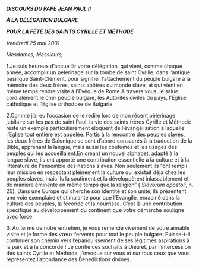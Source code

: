 ***DISCOURS DU PAPE JEAN PAUL II***

***À LA DÉLÉGATION BULGARE***

***POUR LA FÊTE DES SAINTS CYRILLE ET MÉTHODE***

*Vendredi 25 mai 2001*

*Mesdames, Messieurs,*

1.Je suis heureux d’accueillir votre délégation, qui vient, comme chaque année, accomplir un pèlerinage sur la tombe de saint Cyrille, dans l’antique basilique Saint-Clément, pour signifier l’attachement du peuple bulgare à la mémoire des deux frères, saints apôtres du monde slave, et qui vient en même temps rendre visite à l’Evêque de Rome.A travers vous, je salue cordialement le cher peuple bulgare, les Autorités civiles du pays, l’Eglise catholique et l’Eglise orthodoxe de Bulgarie.

2.Comme j’ai eu l’occasion de le redire lors de mon récent pèlerinage jubilaire sur les pas de saint Paul, la vie des saints frères Cyrille et Méthode reste un exemple particulièrement éloquent de l’évangélisation à laquelle l’Eglise tout entière est appelée. Partis à la rencontre des peuples slaves, les deux frères de Salonique se sont d’abord consacrés à la traduction de la Bible, apprenant la langue, mais aussi les coutumes et les usages des peuples qui les accueillaient.En créant un nouvel alphabet, adapté à la langue slave, ils ont apporté une contribution essentielle à la culture et à la littérature de l'ensemble des nations slaves. Non seulement ils “ont rempli leur mission en respectant pleinement la culture qui existait déjà chez les peuples slaves, mais ils la soutinrent et la développèrent inlassablement et de manière éminente en même temps que la religion” ( *Slavorum apostoli*, n. 26). Dans une Europe qui cherche son identité et son unité, ils présentent une voie exemplaire et stimulante pour que l’Evangile, enraciné dans la culture des peuples, la féconde et la nourrisse. C’est là une contribution spécifique au développement du continent que votre démarche souligne avec force.

3\. Au terme de notre entretien, je vous remercie vivement de votre aimable visite et je forme des vœux fervents pour tout le peuple bulgare. Puisse-t-il continuer son chemin vers l’épanouissement de ses légitimes aspirations à la paix et à la concorde ! Je confie ces souhaits à Dieu et, par l’intercession des saints Cyrille et Méthode, j’invoque sur vous et sur tous ceux que vous représentez l’abondance des Bénédictions divines.
